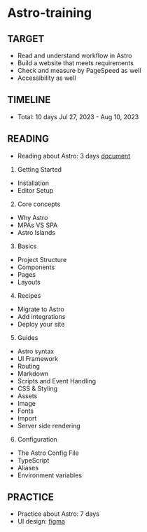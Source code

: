 # Astro-training

## TARGET

- Read and understand workflow in Astro
- Build a website that meets requirements
- Check and measure by PageSpeed as well
- Accessibility as well


## TIMELINE

- Total: 10 days Jul 27, 2023 - Aug 10, 2023

## READING

- Reading about Astro: 3 days [document](https://docs.astro.build/en/getting-started/)

1. Getting Started
- Installation
- Editor Setup

2. Core concepts
- Why Astro
- MPAs VS SPA
- Astro Islands

3. Basics
- Project Structure
- Components
- Pages
- Layouts

4. Recipes
- Migrate to Astro
- Add integrations
- Deploy your site

5. Guides
- Astro syntax
- UI Framework
- Routing
- Markdown
- Scripts and Event Handling
- CSS & Styling
- Assets
- Image
- Fonts
- Import
- Server side rendering

6. Configuration
- The Astro Config File
- TypeScript
- Aliases
- Environment variables


## PRACTICE

- Practice about Astro: 7 days
- UI design: [figma](https://www.figma.com/file/E1BQQVFCdGYoLJp87gIevm/Responsive-Landing-Page-(Community)?type=design&node-id=10-341&mode=design&t=BTaphVH1VjJsK3rS-0)